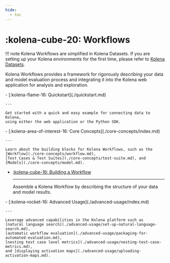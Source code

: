 ```yaml
---
hide:
  - toc
---
```


# :kolena-cube-20: Workflows

!!! note
    Kolena Workflows are simplified in Kolena Datasets.
    If you are setting up your Kolena environments for the first time, please refer to
    [Kolena Datasets](../dataset/index.md).

Kolena Workflows provides a framework for rigorously describing your data and model evaluation process and integrating
it into the Kolena web application for analysis and exploration.

<div class="grid cards" markdown>
- [:kolena-flame-16: Quickstart](./quickstart.md)

    ---

    Get started with a quick and easy example for connecting data to Kolena,
    using either the web application or the Python SDK.
</div>

<div class="grid cards" markdown>
- [:kolena-area-of-interest-16: Core Concepts](./core-concepts/index.md)

    ---

    Learn about the building blocks for Kolena Workflows, such as the [Workflow](./core-concepts/workflow.md),
    [Test Cases & Test Suites](./core-concepts/test-suite.md), and [Models](./core-concepts/model.md).

- [:kolena-cube-16: Building a Workflow](./building-a-workflow.md)

    ---

    Assemble a Kolena Workflow by describing the structure of your data and model results.

</div>

<div class="grid cards" markdown>
- [:kolena-rocket-16: Advanced Usage](./advanced-usage/index.md)

    ---

    Leverage advanced capabilities in the Kolena platform such as
    [natural language search](./advanced-usage/set-up-natural-language-search.md),
    [automatic workflow evaluation](./advanced-usage/packaging-for-automated-evaluation.md),
    [nesting test case level metrics](./advanced-usage/nesting-test-case-metrics.md),
    and [displaying activation maps](./advanced-usage/uploading-activation-maps.md).
</div>
